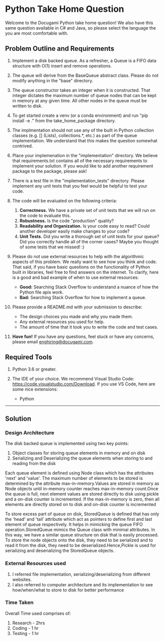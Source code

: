 # Python Take Home Question

Welcome to the Docugami Python take home question! We also have this same question available in C# and Java, so please select the language the you are most comfortable with.

## Problem Outline and Requirements
1. Implement a disk backed queue. As a refresher, a Queue is a FIFO data structure with O(1) insert and remove operations.

1. The queue will derive from the BaseQueue abstract class. Please do not modify anything in the "base" directory.

1. The queue constructor takes an integer when it is constructed. That integer dictates the maximum number of queue nodes that can be kept in memory at any given time. All other nodes in the queue must be written to disk.

1. To get started create a venv (or a conda environment) and run "pip install -e ." from the take_home_package directory.

1. The implmentation should not use any of the built in Python collection classes (e.g. [] (Lists), collections.*, etc.) as part of the queue implementation. We understand that this makes the question somewhat contrived. 

1. Place your implemenation in the "implementation" directory. We believe that requirements.txt contains all of the necessary requirements to implement your solution. If you would like to add another requirement package to the package, please ask!

1. There is a test file in the "implementation_tests" directory. Please implement any unit tests that you feel would be helpful to test your code.

1. The code will be evaluated on the following criteria:
    1. **Correctness.** We have a private set of unit tests that we will run on the code to evaluate this.
    1. **Robustness.** Is the code "production" quality?
    1. **Readability and Organization.** Is your code easy to read? Could another developer easily make changes to your code?
    1. **Unit Tests.** Did you write a thorough set of unit tests for your queue? Did you correctly handle all of the corner cases? Maybe you thought of some tests that we missed! :)

1. Please do not use external resources to help with the algorithmic aspects of this problem. We really want to see how you think and code. That said, if you have basic questions on the functionality of Python built in libraries, feel free to find answers on the internet. To clarify, here is a good and bad example of when to use external resources:
    - **Good:** Searching Stack Overflow to understand a nuance of how the Python file apis work.
    - **Bad:** Searching Stack Overflow for how to implement a queue.

1. Please provide a README.md with your submission to describe:
    - The design choices you made and why you made them.
    - Any external resources you used for help.
    - The amount of time that it took you to write the code and test cases.

1. **Have fun!** If you have any questions, feel stuck or have any concerns, please email enghiring@docugami.com.

## Required Tools

1. Python 3.6 or greater.

2. The IDE of your choice. We recommend Visual Studio Code: https://code.visualstudio.com/Download. If you use VS Code, here are some nice extensions:
    - Python


____________________________________________________________________________________________________________________________

## Solution

### Design Architecture

The disk backed queue is implemented using two key points:
1.	Object classes for storing queue elements in memory and on disk
2.	Serializing and Deserializing the queue elements when storing to and reading from the disk

Each queue element is defined using Node class which has the attributes 'next' and 'value'. The maximum number of elements to be stored is determined by the attribute max-in-memory.Values are stored in memory as Node objects until in-memory counter reaches max-in-memory count.Once the queue is full, next element values are stored directly to disk using pickle and a on-disk counter is incremented. If the max-in-memory is zero, then all elements are directly stored on to disk and on-disk counter is incremented

To store excess part of queue on disk, StoredQueue is defined that has only the 'head' and 'tail' attribute which act as pointers to define first and last element of queue respectively. It helps in mimicking the queue FIFO operation.StoredQueue mimics the Queue class with minimal attributes.
In this way, we have a similar queue structure on disk that is easily processed.
To store the node objects onto the disk, they need to be serialized and to read it from the disk, they need to be deserialized.Hence,Pickle is used for serializing and deserializing the StoredQueue objects.


### External Resources used

1. I referred file implementation, serializing/deserializing from different websites.
2. I also referred to computer architecture and its implementation to see how/when/what to store to disk for better performance

### Time Taken

Overall Time used comprises of:
1. Research - 2hrs
2. Coding - 1 hr
3. Testing - 1 hr

